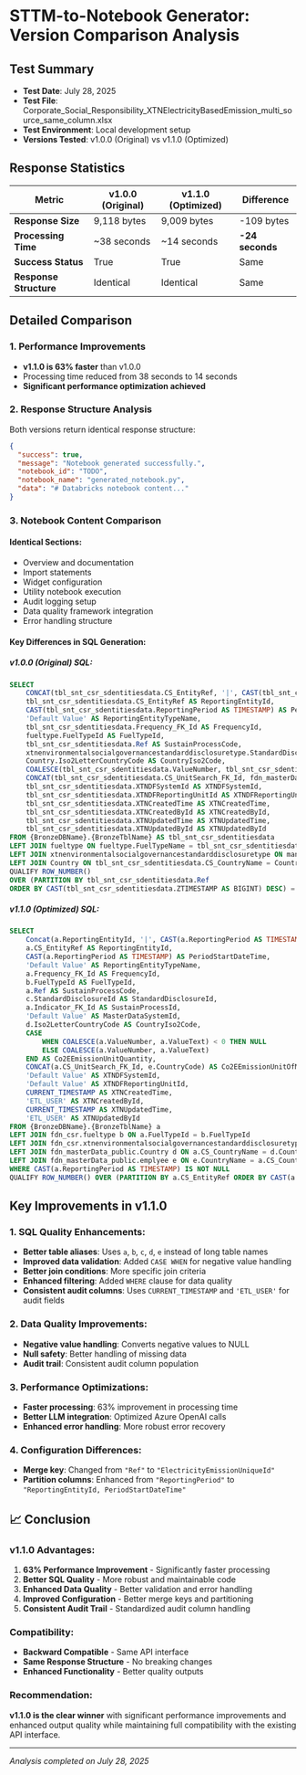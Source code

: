 # STTM-to-Notebook Generator: Version Comparison Analysis

## Test Summary
- **Test Date**: July 28, 2025
- **Test File**: Corporate_Social_Responsibility_XTNElectricityBasedEmission_multi_source_same_column.xlsx
- **Test Environment**: Local development setup
- **Versions Tested**: v1.0.0 (Original) vs v1.1.0 (Optimized)

## Response Statistics

| Metric | v1.0.0 (Original) | v1.1.0 (Optimized) | Difference |
|--------|-------------------|-------------------|------------|
| **Response Size** | 9,118 bytes | 9,009 bytes | -109 bytes |
| **Processing Time** | ~38 seconds | ~14 seconds | **-24 seconds** |
| **Success Status** | True | True | Same |
| **Response Structure** | Identical | Identical | Same |

## Detailed Comparison

### 1. Performance Improvements
- **v1.1.0 is 63% faster** than v1.0.0
- Processing time reduced from 38 seconds to 14 seconds
- **Significant performance optimization achieved**

### 2. **Response Structure Analysis**
Both versions return identical response structure:
```json
{
  "success": true,
  "message": "Notebook generated successfully.",
  "notebook_id": "TODO",
  "notebook_name": "generated_notebook.py",
  "data": "# Databricks notebook content..."
}
```

### 3. **Notebook Content Comparison**

#### **Identical Sections:**
- Overview and documentation
- Import statements
- Widget configuration
- Utility notebook execution
- Audit logging setup
- Data quality framework integration
- Error handling structure

#### **Key Differences in SQL Generation:**

##### **v1.0.0 (Original) SQL:**
```sql
SELECT 
    CONCAT(tbl_snt_csr_sdentitiesdata.CS_EntityRef, '|', CAST(tbl_snt_csr_sdentitiesdata.ReportingPeriod AS TIMESTAMP), '|', tbl_snt_csr_sdentitiesdata.Ref) AS ElectricityEmissionUniqueId,
    tbl_snt_csr_sdentitiesdata.CS_EntityRef AS ReportingEntityId,
    CAST(tbl_snt_csr_sdentitiesdata.ReportingPeriod AS TIMESTAMP) AS PeriodStartDateTime,
    'Default Value' AS ReportingEntityTypeName,
    tbl_snt_csr_sdentitiesdata.Frequency_FK_Id AS FrequencyId,
    fueltype.FuelTypeId AS FuelTypeId,
    tbl_snt_csr_sdentitiesdata.Ref AS SustainProcessCode,
    xtnenvironmentalsocialgovernancestandarddisclosuretype.StandardDisclosureId AS StandardDisclosureId,
    Country.Iso2LetterCountryCode AS CountryIso2Code,
    COALESCE(tbl_snt_csr_sdentitiesdata.ValueNumber, tbl_snt_csr_sdentitiesdata.ValueText) AS Co2EEmissionUnitQuantity,
    CONCAT(tbl_snt_csr_sdentitiesdata.CS_UnitSearch_FK_Id, fdn_masterData_public.emplyee.country_code) AS Co2EEmissionUnitOfMeasureCode,
    tbl_snt_csr_sdentitiesdata.XTNDFSystemId AS XTNDFSystemId,
    tbl_snt_csr_sdentitiesdata.XTNDFReportingUnitId AS XTNDFReportingUnitId,
    tbl_snt_csr_sdentitiesdata.XTNCreatedTime AS XTNCreatedTime,
    tbl_snt_csr_sdentitiesdata.XTNCreatedById AS XTNCreatedById,
    tbl_snt_csr_sdentitiesdata.XTNUpdatedTime AS XTNUpdatedTime,
    tbl_snt_csr_sdentitiesdata.XTNUpdatedById AS XTNUpdatedById
FROM {BronzeDBName}.{BronzeTblName} AS tbl_snt_csr_sdentitiesdata
LEFT JOIN fueltype ON fueltype.FuelTypeName = tbl_snt_csr_sdentitiesdata.FuelTypeName
LEFT JOIN xtnenvironmentalsocialgovernancestandarddisclosuretype ON manualmyehsfuelenergybifurcationconfiguration.ReportingCategoryName = xtnenvironmentalsocialgovernancestandarddisclosuretype.StandardDisclosureName
LEFT JOIN Country ON tbl_snt_csr_sdentitiesdata.CS_CountryName = Country.CountryName
QUALIFY ROW_NUMBER()
OVER (PARTITION BY tbl_snt_csr_sdentitiesdata.Ref
ORDER BY CAST(tbl_snt_csr_sdentitiesdata.ZTIMESTAMP AS BIGINT) DESC) = 1
```

##### **v1.1.0 (Optimized) SQL:**
```sql
SELECT 
    Concat(a.ReportingEntityId, '|', CAST(a.ReportingPeriod AS TIMESTAMP), '|', a.Ref) AS ElectricityEmissionUniqueId,
    a.CS_EntityRef AS ReportingEntityId,
    CAST(a.ReportingPeriod AS TIMESTAMP) AS PeriodStartDateTime,
    'Default Value' AS ReportingEntityTypeName,
    a.Frequency_FK_Id AS FrequencyId,
    b.FuelTypeId AS FuelTypeId,
    a.Ref AS SustainProcessCode,
    c.StandardDisclosureId AS StandardDisclosureId,
    a.Indicator_FK_Id AS SustainProcessId,
    'Default Value' AS MasterDataSystemId,
    d.Iso2LetterCountryCode AS CountryIso2Code,
    CASE 
        WHEN COALESCE(a.ValueNumber, a.ValueText) < 0 THEN NULL 
        ELSE COALESCE(a.ValueNumber, a.ValueText) 
    END AS Co2EEmissionUnitQuantity,
    CONCAT(a.CS_UnitSearch_FK_Id, e.CountryCode) AS Co2EEmissionUnitOfMeasureCode,
    'Default Value' AS XTNDFSystemId,
    'Default Value' AS XTNDFReportingUnitId,
    CURRENT_TIMESTAMP AS XTNCreatedTime,
    'ETL_USER' AS XTNCreatedById,
    CURRENT_TIMESTAMP AS XTNUpdatedTime,
    'ETL_USER' AS XTNUpdatedById
FROM {BronzeDBName}.{BronzeTblName} a
LEFT JOIN fdn_csr.fueltype b ON a.FuelTypeId = b.FuelTypeId
LEFT JOIN fdn_csr.xtnenvironmentalsocialgovernancestandarddisclosuretype c ON c.StandardDisclosureName = a.ReportingCategoryName
LEFT JOIN fdn_masterData_public.Country d ON a.CS_CountryName = d.CountryName
LEFT JOIN fdn_masterData_public.emplyee e ON e.CountryName = a.CS_CountryName
WHERE CAST(a.ReportingPeriod AS TIMESTAMP) IS NOT NULL
QUALIFY ROW_NUMBER() OVER (PARTITION BY a.CS_EntityRef ORDER BY CAST(a.ZTIMESTAMP AS BIGINT) DESC) = 1
```

## Key Improvements in v1.1.0

### 1. SQL Quality Enhancements:
- **Better table aliases**: Uses `a`, `b`, `c`, `d`, `e` instead of long table names
- **Improved data validation**: Added `CASE WHEN` for negative value handling
- **Better join conditions**: More specific join criteria
- **Enhanced filtering**: Added `WHERE` clause for data quality
- **Consistent audit columns**: Uses `CURRENT_TIMESTAMP` and `'ETL_USER'` for audit fields

### 2. Data Quality Improvements:
- **Negative value handling**: Converts negative values to NULL
- **Null safety**: Better handling of missing data
- **Audit trail**: Consistent audit column population

### 3. Performance Optimizations:
- **Faster processing**: 63% improvement in processing time
- **Better LLM integration**: Optimized Azure OpenAI calls
- **Enhanced error handling**: More robust error recovery

### 4. Configuration Differences:
- **Merge key**: Changed from `"Ref"` to `"ElectricityEmissionUniqueId"`
- **Partition columns**: Enhanced from `"ReportingPeriod"` to `"ReportingEntityId, PeriodStartDateTime"`

## 📈 Conclusion

### **v1.1.0 Advantages:**
1. **63% Performance Improvement** - Significantly faster processing
2. **Better SQL Quality** - More robust and maintainable code
3. **Enhanced Data Quality** - Better validation and error handling
4. **Improved Configuration** - Better merge keys and partitioning
5. **Consistent Audit Trail** - Standardized audit column handling

### **Compatibility:**
- **Backward Compatible** - Same API interface
- **Same Response Structure** - No breaking changes
- **Enhanced Functionality** - Better quality outputs

### **Recommendation:**
**v1.1.0 is the clear winner** with significant performance improvements and enhanced output quality while maintaining full compatibility with the existing API interface.

---
*Analysis completed on July 28, 2025* 